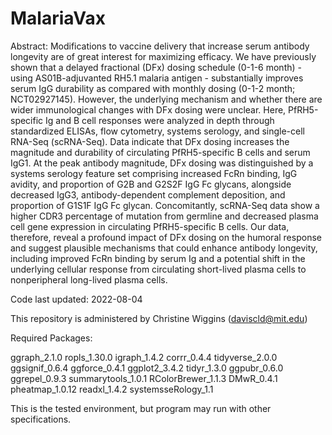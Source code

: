 # MalariaVax
Abstract: Modifications to vaccine delivery that increase serum antibody longevity are of great interest for maximizing efficacy. We have previously shown that a delayed fractional (DFx) dosing schedule (0-1-6 month) - using AS01B-adjuvanted RH5.1 malaria antigen - substantially improves serum IgG durability as compared with monthly dosing (0-1-2 month; NCT02927145). However, the underlying mechanism and whether there are wider immunological changes with DFx dosing were unclear. Here, PfRH5-specific Ig and B cell responses were analyzed in depth through standardized ELISAs, flow cytometry, systems serology, and single-cell RNA-Seq (scRNA-Seq). Data indicate that DFx dosing increases the magnitude and durability of circulating PfRH5-specific B cells and serum IgG1. At the peak antibody magnitude, DFx dosing was distinguished by a systems serology feature set comprising increased FcRn binding, IgG avidity, and proportion of G2B and G2S2F IgG Fc glycans, alongside decreased IgG3, antibody-dependent complement deposition, and proportion of G1S1F IgG Fc glycan. Concomitantly, scRNA-Seq data show a higher CDR3 percentage of mutation from germline and decreased plasma cell gene expression in circulating PfRH5-specific B cells. Our data, therefore, reveal a profound impact of DFx dosing on the humoral response and suggest plausible mechanisms that could enhance antibody longevity, including improved FcRn binding by serum Ig and a potential shift in the underlying cellular response from circulating short-lived plasma cells to nonperipheral long-lived plasma cells.

Code last updated: 2022-08-04

This repository is administered by Christine Wiggins (daviscld@mit.edu)

Required Packages:

ggraph_2.1.0
ropls_1.30.0
igraph_1.4.2
corrr_0.4.4
tidyverse_2.0.0
ggsignif_0.6.4
ggforce_0.4.1
ggplot2_3.4.2
tidyr_1.3.0
ggpubr_0.6.0
ggrepel_0.9.3
summarytools_1.0.1
RColorBrewer_1.1.3
DMwR_0.4.1
pheatmap_1.0.12
readxl_1.4.2
systemsseRology_1.1

This is the tested environment, but program may run with other specifications.
